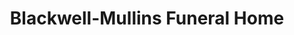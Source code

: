 ---
title: "Blackwell-Mullins Funeral Home"
url: /friona/blackwell-mullins-funeral-home/
shop: Bestattungen
---